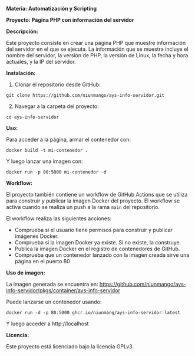 
**Materia: Automatización y Scripting**

**Proyecto:
   Página PHP con información del servidor**

**Descripción:**

Este proyecto consiste en crear una página PHP que muestre información del servidor en el que se ejecuta. La información que se muestra incluye el nombre del servidor, la versión de PHP, la versión de Linux, la fecha y hora actuales, y la IP del servidor.

**Instalación:**

1. Clonar el repositorio desde GitHub:

```
git clone https://github.com/niunmango/ays-info-servidor.git
```

2. Navegar a la carpeta del proyecto:

```
cd ays-info-servidor
```

**Uso:**

Para acceder a la página, armar el contenedor con:

```
docker build -t mi-contenedor .
```

Y luego lanzar una imagen con:

```
docker run -p 80:5000 mi-contenedor -d
```

**Workflow:**

El proyecto también contiene un workflow de GitHub Actions que se utiliza para construir y publicar la imagen Docker del proyecto. El workflow se activa cuando se realiza un push a la rama `main` del repositorio.

El workflow realiza las siguientes acciones:

* Comprueba si el usuario tiene permisos para construir y publicar imágenes Docker.
* Comprueba si la imagen Docker ya existe. Si no existe, la construye.
* Publica la imagen Docker en el registro de contenedores de GitHub.
* Comprueba que un contenedor lanzado con la imagen creada sirve una página en el puerto 80

**Uso de imagen:**

La imagen generada se encuentra en: https://github.com/niunmango/ays-info-servidor/pkgs/container/ays-info-servidor

Puede lanzarse un contenedor usando:

```
docker run -d -p 80:5000 ghcr.io/niunmang/ays-info-servidor:latest
```

Y luego acceder a http://localhost

**Licencia:**

Este proyecto está licenciado bajo la licencia GPLv3.